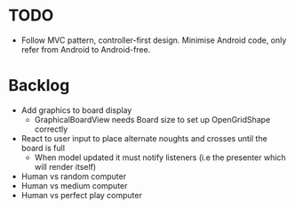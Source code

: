 TODO
====

- Follow MVC pattern, controller-first design. Minimise Android code, only refer from Android to Android-free.

Backlog
=======

- Add graphics to board display
  - GraphicalBoardView needs Board size to set up OpenGridShape correctly
- React to user input to place alternate noughts and crosses until the board is full
  - When model updated it must notify listeners (i.e the presenter which will render itself)
- Human vs random computer
- Human vs medium computer
- Human vs perfect play computer

